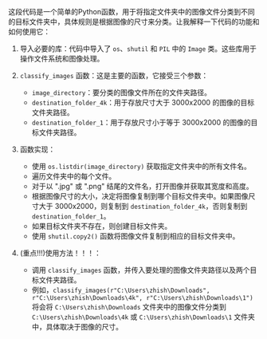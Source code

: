 这段代码是一个简单的Python函数，用于将指定文件夹中的图像文件分类到不同的目标文件夹中，具体规则是根据图像的尺寸来分类。让我解释一下代码的功能和如何使用它：

1. 导入必要的库：代码中导入了 `os`、`shutil` 和 `PIL` 中的 `Image` 类。这些库用于操作文件系统和图像处理。

2. `classify_images` 函数：这是主要的函数，它接受三个参数：
   - `image_directory`：要分类的图像文件所在的文件夹路径。
   - `destination_folder_4k`：用于存放尺寸大于 3000x2000 的图像的目标文件夹路径。
   - `destination_folder_1`：用于存放尺寸小于等于 3000x2000 的图像的目标文件夹路径。

3. 函数实现：
   - 使用 `os.listdir(image_directory)` 获取指定文件夹中的所有文件名。
   - 遍历文件夹中的每个文件。
   - 对于以 ".jpg" 或 ".png" 结尾的文件名，打开图像并获取其宽度和高度。
   - 根据图像尺寸的大小，决定将图像复制到哪个目标文件夹中。如果图像尺寸大于 3000x2000，则复制到 `destination_folder_4k`，否则复制到 `destination_folder_1`。
   - 如果目标文件夹不存在，则创建目标文件夹。
   - 使用 `shutil.copy2()` 函数将图像文件复制到相应的目标文件夹中。

4. (重点!!!)使用方法！！！：
   - 调用 `classify_images` 函数，并传入要处理的图像文件夹路径以及两个目标文件夹路径。
   - 例如，`classify_images(r"C:\Users\zhish\Downloads", r"C:\Users\zhish\Downloads\4k", r"C:\Users\zhish\Downloads\1")` 将会将 `C:\Users\zhish\Downloads` 文件夹中的图像文件分类到 `C:\Users\zhish\Downloads\4k` 或 `C:\Users\zhish\Downloads\1` 文件夹中，具体取决于图像的尺寸。
